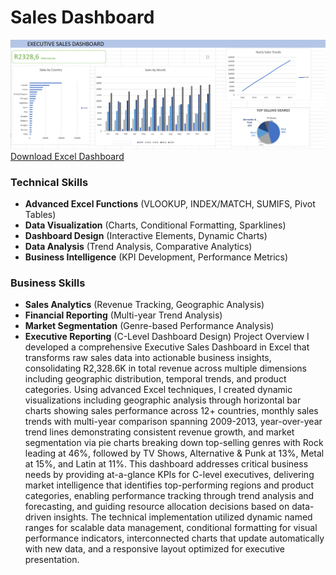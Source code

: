 # Sales Dashboard 


![Dashboard Overview](Screenshot%202025-07-03%20235201.png)
[Download Excel Dashboard](dashboard.xlsx)

### Technical Skills
- **Advanced Excel Functions** (VLOOKUP, INDEX/MATCH, SUMIFS, Pivot Tables)
- **Data Visualization** (Charts, Conditional Formatting, Sparklines)
- **Dashboard Design** (Interactive Elements, Dynamic Charts)
- **Data Analysis** (Trend Analysis, Comparative Analytics)
- **Business Intelligence** (KPI Development, Performance Metrics)

### Business Skills
- **Sales Analytics** (Revenue Tracking, Geographic Analysis)
- **Financial Reporting** (Multi-year Trend Analysis)
- **Market Segmentation** (Genre-based Performance Analysis)
- **Executive Reporting** (C-Level Dashboard Design)
 Project Overview
I developed a comprehensive Executive Sales Dashboard in Excel that transforms raw sales data into actionable business insights, consolidating R2,328.6K in total revenue across multiple dimensions including geographic distribution, temporal trends, and product categories. Using advanced Excel techniques, I created dynamic visualizations including geographic analysis through horizontal bar charts showing sales performance across 12+ countries, monthly sales trends with multi-year comparison spanning 2009-2013, year-over-year trend lines demonstrating consistent revenue growth, and market segmentation via pie charts breaking down top-selling genres with Rock leading at 46%, followed by TV Shows, Alternative & Punk at 13%, Metal at 15%, and Latin at 11%. This dashboard addresses critical business needs by providing at-a-glance KPIs for C-level executives, delivering market intelligence that identifies top-performing regions and product categories, enabling performance tracking through trend analysis and forecasting, and guiding resource allocation decisions based on data-driven insights. The technical implementation utilized dynamic named ranges for scalable data management, conditional formatting for visual performance indicators, interconnected charts that update automatically with new data, and a responsive layout optimized for executive presentation.

  


 
